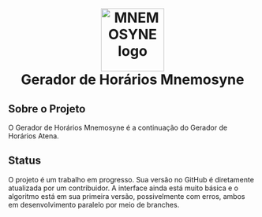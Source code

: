 <h1 align='center'>
<img src="https://raw.githubusercontent.com/Science52101/Mnemosyne/refs/heads/doc/doc/img/MNEMOSYNE_logo.png" alt="MNEMOSYNE logo" width="128" heigth="128"/> <br>
Gerador de Horários Mnemosyne
</h1>

<h2> Sobre o Projeto </h2>

O Gerador de Horários Mnemosyne é a continuação do Gerador de Horários Atena.


<h2> Status </h2>

O projeto é um trabalho em progresso. Sua versão no GitHub é diretamente atualizada por um contribuidor. A interface ainda está muito básica e o algoritmo está em sua primeira versão, possivelmente com erros, ambos em desenvolvimento paralelo por meio de branches.
